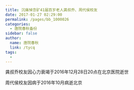 ```yaml
---
title: 沉痛悼念矿41届百岁老人龚叔乔、周代侯校友
date: 2017-01-27 02:29:00
permalink: /pages/bb_1000026
categories: 
  - 唐院春秋备份
sidebar: false
author: 
  name: 唐院春秋
  link: /tycq
tags: 
  - 
---
```


龚叔乔校友因心力衰竭于2016年12月28日20点在北京医院逝世

周代侯校友因病于2016年10月病逝北京